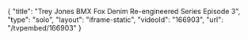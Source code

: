 {
    "title": "Trey Jones BMX Fox Denim Re-engineered Series Episode 3",
    "type": "solo",
    "layout": "iframe-static",
    "videoId": "166903",
    "url": "\/tvpembed\/166903"
}
